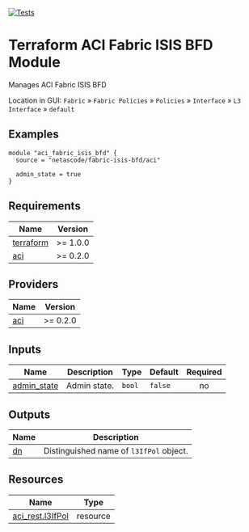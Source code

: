 <!-- BEGIN_TF_DOCS -->
[![Tests](https://github.com/netascode/terraform-aci-fabric-isis-bfd/actions/workflows/test.yml/badge.svg)](https://github.com/netascode/terraform-aci-fabric-isis-bfd/actions/workflows/test.yml)

# Terraform ACI Fabric ISIS BFD Module

Manages ACI Fabric ISIS BFD

Location in GUI:
`Fabric` » `Fabric Policies` » `Policies` » `Interface` » `L3 Interface` » `default`

## Examples

```hcl
module "aci_fabric_isis_bfd" {
  source = "netascode/fabric-isis-bfd/aci"

  admin_state = true
}

```

## Requirements

| Name | Version |
|------|---------|
| <a name="requirement_terraform"></a> [terraform](#requirement\_terraform) | >= 1.0.0 |
| <a name="requirement_aci"></a> [aci](#requirement\_aci) | >= 0.2.0 |

## Providers

| Name | Version |
|------|---------|
| <a name="provider_aci"></a> [aci](#provider\_aci) | >= 0.2.0 |

## Inputs

| Name | Description | Type | Default | Required |
|------|-------------|------|---------|:--------:|
| <a name="input_admin_state"></a> [admin\_state](#input\_admin\_state) | Admin state. | `bool` | `false` | no |

## Outputs

| Name | Description |
|------|-------------|
| <a name="output_dn"></a> [dn](#output\_dn) | Distinguished name of `l3IfPol` object. |

## Resources

| Name | Type |
|------|------|
| [aci_rest.l3IfPol](https://registry.terraform.io/providers/netascode/aci/latest/docs/resources/rest) | resource |
<!-- END_TF_DOCS -->